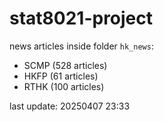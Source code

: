 # stat8021-project

news articles inside folder `hk_news`:
- SCMP (528 articles)
- HKFP (61 articles)
- RTHK (100 articles)

last update: 20250407 23:33